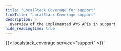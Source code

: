 ```yaml
---
title: "LocalStack Coverage for support"
linkTitle: "LocalStack Coverage support"
description: >
  Overview of the implemented AWS APIs in support
hide_readingtime: true
---
```


{{< localstack_coverage service="support" >}}

